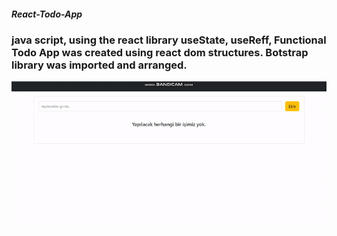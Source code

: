 <h5>React-Todo-App</h5>

<h3>java script, using the react library useState, useReff,
    Functional Todo App was created using react dom structures.
    Botstrap library was imported and arranged.</h3>

![](./src/assets/ekran.gif)
